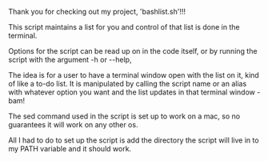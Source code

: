 Thank you for checking out my project, 'bashlist.sh'!!!

This script maintains a list for you and control of that list is done in the terminal.

Options for the script can be read up on in the code itself, or by running the script with the argument -h or --help,

The idea is for a user to have a terminal window open with the list on it, kind of like a to-do list.
It is manipulated by calling the script name or an alias with whatever option you want and the list updates in that terminal window - bam!

The sed command used in the script is set up to work on a mac, so no guarantees it will work on any other os.

All I had to do to set up the script is add the directory the script will live in to my PATH variable and it should work.